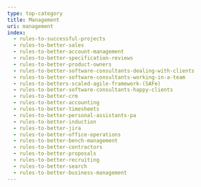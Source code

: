 ```yaml
---
type: top-category
title: Management
uri: management
index:
  - rules-to-successful-projects
  - rules-to-better-sales
  - rules-to-better-account-management
  - rules-to-better-specification-reviews
  - rules-to-better-product-owners
  - rules-to-better-software-consultants-dealing-with-clients
  - rules-to-better-software-consultants-working-in-a-team
  - rules-to-betters-scaled-agile-framework-(SAFe)
  - rules-to-better-software-consultants-happy-clients
  - rules-to-better-crm
  - rules-to-better-accounting
  - rules-to-better-timesheets
  - rules-to-better-personal-assistants-pa
  - rules-to-better-induction
  - rules-to-better-jira
  - rules-to-better-office-operations
  - rules-to-better-bench-management
  - rules-to-better-contractors
  - rules-to-better-proposals
  - rules-to-better-recruiting
  - rules-to-better-search
  - rules-to-better-business-management
---
```

